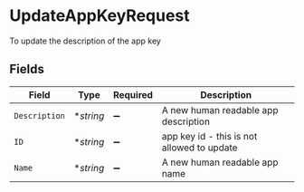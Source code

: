 # UpdateAppKeyRequest

To update the description of the app key


## Fields

| Field                                      | Type                                       | Required                                   | Description                                |
| ------------------------------------------ | ------------------------------------------ | ------------------------------------------ | ------------------------------------------ |
| `Description`                              | **string*                                  | :heavy_minus_sign:                         | A new human readable app description       |
| `ID`                                       | **string*                                  | :heavy_minus_sign:                         | app key id - this is not allowed to update |
| `Name`                                     | **string*                                  | :heavy_minus_sign:                         | A new human readable app name              |